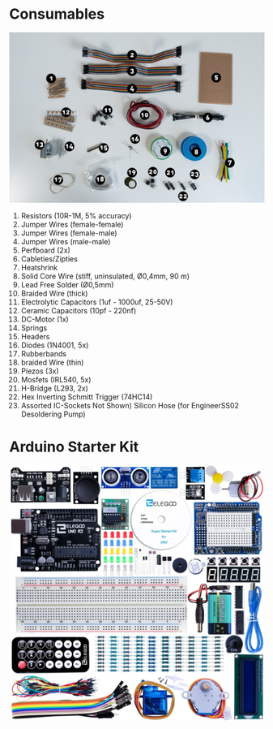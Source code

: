 # Consumables

![alt Consumables Overview](https://github.com/digitalmediabremen/pew/blob/main/assets/images/pew_consumables_numbers.jpg
 "Consumables Overview")

1) Resistors (10R-1M, 5% accuracy)
2) Jumper Wires (female-female)
3) Jumper Wires (female-male)
4) Jumper Wires (male-male)
5) Perfboard (2x)
6) Cableties/Zipties
7) Heatshrink
8) Solid Core Wire (stiff, uninsulated, Ø0,4mm, 90 m)
9) Lead Free Solder (Ø0,5mm)
10) Braided Wire (thick) 
11) Electrolytic Capacitors (1uf - 1000uf, 25-50V)
12) Ceramic Capacitors (10pf - 220nf)
13) DC-Motor (1x)
14) Springs
15) Headers
16) Diodes (1N4001, 5x)
17) Rubberbands
18) braided Wire (thin)
19) Piezos (3x)
20) Mosfets (IRL540, 5x)
21) H-Bridge (L293, 2x)
22) Hex Inverting Schmitt Trigger (74HC14)
23) Assorted IC-Sockets
Not Shown) Silicon Hose (for EngineerSS02 Desoldering Pump)

# Arduino Starter Kit

![alt Arduino Starterkit Overview](https://github.com/digitalmediabremen/pew/blob/main/assets/images/pew_elgato_kit_parts.jpg
 "Arduino Starterkit Overview")
